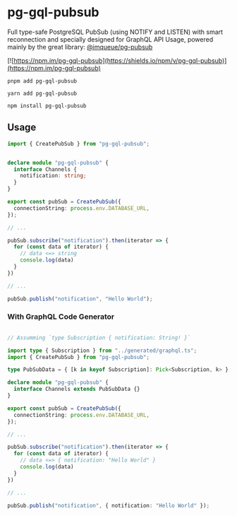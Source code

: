 # pg-gql-pubsub

Full type-safe PostgreSQL PubSub (using NOTIFY and LISTEN) with smart reconnection and specially designed for GraphQL API Usage, powered mainly by the great library: [@imqueue/pg-pubsub](https://github.com/imqueue/pg-pubsub)

[![https://npm.im/pg-gql-pubsub](https://shields.io/npm/v/pg-gql-pubsub)](https://npm.im/pg-gql-pubsub)

```
pnpm add pg-gql-pubsub
```

```
yarn add pg-gql-pubsub
```

```
npm install pg-gql-pubsub
```

## Usage

```ts
import { CreatePubSub } from "pg-gql-pubsub";


declare module "pg-gql-pubsub" {
  interface Channels {
    notification: string;
  }
}

export const pubSub = CreatePubSub({
  connectionString: process.env.DATABASE_URL,
});

// ...

pubSub.subscribe("notification").then(iterator => {
  for (const data of iterator) {
    // data <=> string
    console.log(data)
  }
})

// ...

pubSub.publish("notification", "Hello World");
```

### With GraphQL Code Generator


```ts

// Assumming `type Subscription { notification: String! }`

import type { Subscription } from "../generated/graphql.ts";
import { CreatePubSub } from "pg-gql-pubsub";

type PubSubData = { [k in keyof Subscription]: Pick<Subscription, k> };

declare module "pg-gql-pubsub" {
  interface Channels extends PubSubData {}
}

export const pubSub = CreatePubSub({
  connectionString: process.env.DATABASE_URL,
});

// ...

pubSub.subscribe("notification").then(iterator => {
  for (const data of iterator) {
    // data <=> { notification: "Hello World" } 
    console.log(data)
  }
})

// ...

pubSub.publish("notification", { notification: "Hello World" });

```


